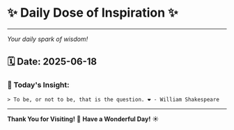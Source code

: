 # ✨ Daily Dose of Inspiration ✨

--- 

_Your daily spark of wisdom!_

## 🗓️ Date: **2025-06-18**

### 💬 Today's Insight:
```
> To be, or not to be, that is the question. ❤️ - William Shakespeare
```

--- 

**Thank You for Visiting!** 🙏
**Have a Wonderful Day!** ☀️
